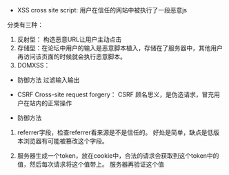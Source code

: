 - XSS
cross site script: 用户在信任的网站中被执行了一段恶意js

分类有三种：
1. 反射型： 构造恶意URL让用户主动点击
2. 存储型：在论坛中用户的输入是恶意脚本植入，存储在了服务器中，其他用户再访问该页面的时候就会执行恶意脚本。
3. DOMXSS：
- 防御方法
过滤输入输出

- CSRF
Cross-site request forgery： CSRF 顾名思义，是伪造请求，冒充用户在站内的正常操作

- 防御方法

1. referrer字段，检查referrer看来源是不是信任的。 好处是简单，缺点是低版本浏览器有可能被篡改这个字段。

2. 服务器生成一个token，放在cookie中，合法的请求会获取到这个token中的值，然后每次请求将这个值带上。 服务器再验证这个值
